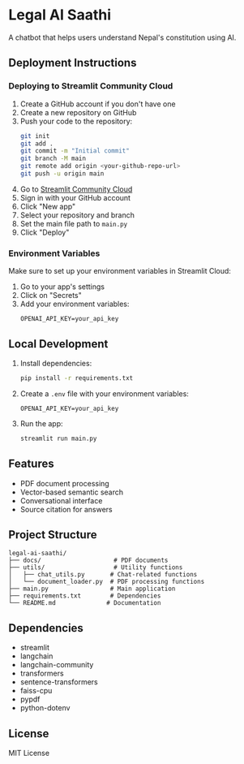 # Legal AI Saathi

A chatbot that helps users understand Nepal's constitution using AI.

## Deployment Instructions

### Deploying to Streamlit Community Cloud

1. Create a GitHub account if you don't have one
2. Create a new repository on GitHub
3. Push your code to the repository:
   ```bash
   git init
   git add .
   git commit -m "Initial commit"
   git branch -M main
   git remote add origin <your-github-repo-url>
   git push -u origin main
   ```
4. Go to [Streamlit Community Cloud](https://streamlit.io/cloud)
5. Sign in with your GitHub account
6. Click "New app"
7. Select your repository and branch
8. Set the main file path to `main.py`
9. Click "Deploy"

### Environment Variables

Make sure to set up your environment variables in Streamlit Cloud:
1. Go to your app's settings
2. Click on "Secrets"
3. Add your environment variables:
   ```
   OPENAI_API_KEY=your_api_key
   ```

## Local Development

1. Install dependencies:
   ```bash
   pip install -r requirements.txt
   ```

2. Create a `.env` file with your environment variables:
   ```
   OPENAI_API_KEY=your_api_key
   ```

3. Run the app:
   ```bash
   streamlit run main.py
   ```

## Features

- PDF document processing
- Vector-based semantic search
- Conversational interface
- Source citation for answers

## Project Structure

```
legal-ai-saathi/
├── docs/                    # PDF documents
├── utils/                   # Utility functions
│   ├── chat_utils.py       # Chat-related functions
│   └── document_loader.py  # PDF processing functions
├── main.py                 # Main application
├── requirements.txt        # Dependencies
└── README.md              # Documentation
```

## Dependencies

- streamlit
- langchain
- langchain-community
- transformers
- sentence-transformers
- faiss-cpu
- pypdf
- python-dotenv

## License

MIT License 